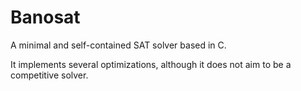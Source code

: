 # Banosat

A minimal and self-contained SAT solver based in C.

It implements several optimizations, although it does not aim to be a competitive solver.
